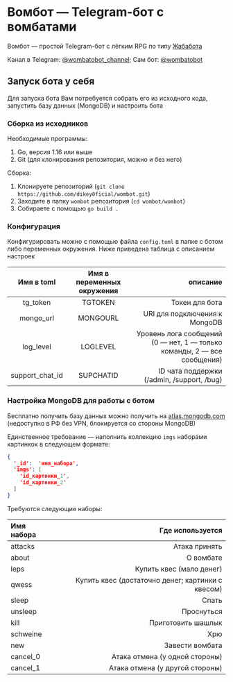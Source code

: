 # Вомбот — Telegram-бот с вомбатами

Вомбот — простой Telegram-бот с лёгким RPG по типу [Жабабота](https://vk.com/toadbot)

Канал в Telegram: [@wombatobot_channel](https://t.me/wombatobot_channel); Сам бот: [@wombatobot](https://t.me/wombatobot)

## Запуск бота у себя

Для запуска бота Вам потребуется собрать его из исходного кода, запустить базу данных (MongoDB) и настроить бота

### Сборка из исходников

Необходимые программы:
  1. Go, версия 1.16 или выше
  2. Git (для клонирования репозитория, можно и без него)

Сборка:
 1. Клонируете репозиторий (`git clone https://github.com/dikey0ficial/wombot.git`)
 2. Заходите в папку `wombot` репозитория (`cd wombot/wombot`)
 3. Собираете с помощью `go build .`

### Конфигурация

Конфигурировать можно с помощью файла `config.toml` в папке с ботом либо переменных окружения. Ниже приведена таблица с описанием настроек

| Имя в toml      | Имя в переменных окружения | описание                                                                |
|:---------------:|:--------------------------:|------------------------------------------------------------------------:|
| tg_token        | TGTOKEN                    | Токен для бота                                                          |
| mongo_url       | MONGOURL                   | URI для подключения к MongoDB                                           |
| log_level       | LOGLEVEL                   | Уровень лога сообщений (0 — нет, 1 — только команды, 2 — все сообщения) |
| support_chat_id | SUPCHATID                  | ID чата поддержки (/admin, /support, /bug)                              |

### Настройка MongoDB для работы с ботом

Бесплатно получить базу данных можно получить на [atlas.mongodb.com](https://atlas.mongodb.com) (недоступно в РФ без VPN, блокируется со стороны MongoDB)

Единственное требование — наполнить коллекцию `imgs` наборами картинкок в следующем формате:

```json
{
  '_id':  'имя_набора',
  'imgs': [
    'id_картинки_1',
    'id_картинки_2'
  ]
}
```

Требуются следующие наборы:

| Имя набора         |                                  Где используется |
|:-------------------|--------------------------------------------------:|
| attacks            | Атака принять                                     |
| about              | О вомбате                                         |
| leps               | Купить квес (мало денег)                          |
| qwess              | Купить квес (достаточно денег; картинки с квесом) |
| sleep              | Спать                                             |
| unsleep            | Проснуться                                        |
| kill               | Приготовить шашлык                                |
| schweine           | Хрю                                               |
| new                | Завести вомбата                                   |
| cancel_0           | Атака отмена (у одной стороны)                    |
| cancel_1           | Атака отмена (у другой стороны)                   |

